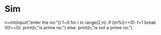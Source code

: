 # Sim
n=int(input("enter the no:"))
f=0
for i in range(2,n):
	if ((n%i)==0):
		f=1
		break
if(f==0):
			print(n,"is prime no.")
else:
			print(n,"is not a prime no.")
